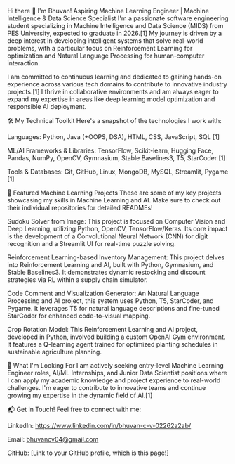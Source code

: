 Hi there 👋 I'm Bhuvan!
Aspiring Machine Learning Engineer | Machine Intelligence & Data Science Specialist
I'm a passionate software engineering student specializing in Machine Intelligence and Data Science (MIDS) from PES University, expected to graduate in 2026.[1] My journey is driven by a deep interest in developing intelligent systems that solve real-world problems, with a particular focus on Reinforcement Learning for optimization and Natural Language Processing for human-computer interaction.

I am committed to continuous learning and dedicated to gaining hands-on experience across various tech domains to contribute to innovative industry projects.[1] I thrive in collaborative environments and am always eager to expand my expertise in areas like deep learning model optimization and responsible AI deployment.

🛠️ My Technical Toolkit
Here's a snapshot of the technologies I work with:

Languages: Python, Java (+OOPS, DSA), HTML, CSS, JavaScript, SQL [1]

ML/AI Frameworks & Libraries: TensorFlow, Scikit-learn, Hugging Face, Pandas, NumPy, OpenCV, Gymnasium, Stable Baselines3, T5, StarCoder [1]

Tools & Databases: Git, GitHub, Linux, MongoDB, MySQL, Streamlit, Pygame [1]

🚀 Featured Machine Learning Projects
These are some of my key projects showcasing my skills in Machine Learning and AI. Make sure to check out their individual repositories for detailed READMEs!

Sudoku Solver from Image: This project is focused on Computer Vision and Deep Learning, utilizing Python, OpenCV, TensorFlow/Keras. Its core impact is the development of a Convolutional Neural Network (CNN) for digit recognition and a Streamlit UI for real-time puzzle solving.

Reinforcement Learning-based Inventory Management: This project delves into Reinforcement Learning and AI, built with Python, Gymnasium, and Stable Baselines3. It demonstrates dynamic restocking and discount strategies via RL within a supply chain simulator.

Code Comment and Visualization Generator: An Natural Language Processing and AI project, this system uses Python, T5, StarCoder, and Pygame. It leverages T5 for natural language descriptions and fine-tuned StarCoder for enhanced code-to-visual mapping.

Crop Rotation Model: This Reinforcement Learning and AI project, developed in Python, involved building a custom OpenAI Gym environment. It features a Q-learning agent trained for optimized planting schedules in sustainable agriculture planning.

🌱 What I'm Looking For
I am actively seeking entry-level Machine Learning Engineer roles, AI/ML Internships, and Junior Data Scientist positions where I can apply my academic knowledge and project experience to real-world challenges. I'm eager to contribute to innovative teams and continue growing my expertise in the dynamic field of AI.[1]

📬 Get in Touch!
Feel free to connect with me:

LinkedIn: https://www.linkedin.com/in/bhuvan-c-v-02262a2ab/

Email: bhuvancv04@gmail.com

GitHub: [Link to your GitHub profile, which is this page!]

